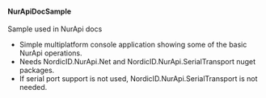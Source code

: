 #### NurApiDocSample

Sample used in NurApi docs

- Simple multiplatform console application showing some of the basic NurApi operations.
- Needs NordicID.NurApi.Net and NordicID.NurApi.SerialTransport nuget packages.
- If serial port support is not used, NordicID.NurApi.SerialTransport is not needed.
